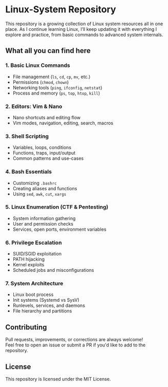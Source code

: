 # Linux-System Repository
This repository is a growing collection of Linux system resources all in one place. As I continue learning Linux, I’ll keep updating it with everything I explore and practice, from basic commands to advanced system internals.



## What all you can find here

### 1. Basic Linux Commands
- File management (`ls`, `cd`, `cp`, `mv`, etc.)
- Permissions (`chmod`, `chown`)
- Networking tools (`ping`, `ifconfig`, `netstat`)
- Process and memory (`ps`, `top`, `htop`, `kill`)

### 2. Editors: Vim & Nano
- Nano shortcuts and editing flow
- Vim modes, navigation, editing, search, macros

### 3. Shell Scripting
- Variables, loops, conditions
- Functions, traps, input/output
- Common patterns and use-cases

### 4. Bash Essentials
- Customizing `.bashrc`
- Creating aliases and functions
- Using `sed`, `awk`, `cut`, `xargs`

### 5. Linux Enumeration (CTF & Pentesting)
- System information gathering
- User and permission checks
- Services, open ports, environment variables

### 6. Privilege Escalation
- SUID/SGID exploitation
- PATH hijacking
- Kernel exploits
- Scheduled jobs and misconfigurations

### 7. System Architecture
- Linux boot process
- Init systems (Systemd vs SysV)
- Runlevels, services, and daemons
- File hierarchy and partitions




## Contributing
Pull requests, improvements, or corrections are always welcome!  
Feel free to open an issue or submit a PR if you'd like to add to the repository.



## License
This repository is licensed under the MIT License.  


